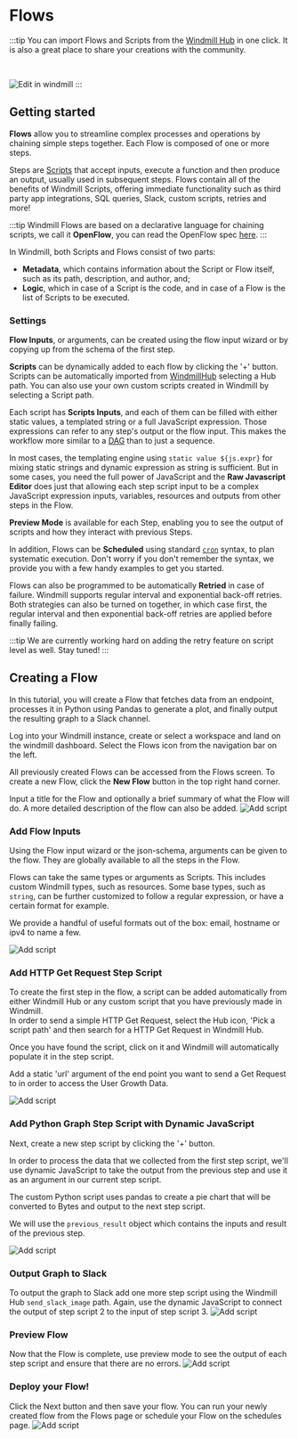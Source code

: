 # Flows

:::tip
You can import Flows and Scripts from the [Windmill Hub][hub] in one click.
It is also a great place to share your creations with the community.

<br/>

![Edit in windmill](../assets/getting_started/edit_in_windmill.png)
:::

## Getting started

**Flows** allow you to streamline complex processes and operations by chaining
simple steps together. Each Flow is composed of one or more steps.

Steps are [Scripts][scripts] that accept inputs, execute a function and then
produce an output, usually used in subsequent steps. Flows contain all of the
benefits of Windmill Scripts, offering immediate functionality such as third
party app integrations, SQL queries, Slack, custom scripts, retries and more!

:::tip
Windmill Flows are based on a declarative language for chaining scripts, we
call it **OpenFlow**, you can read the OpenFlow spec [here](/docs/openflow).
:::

In Windmill, both Scripts and Flows consist of two parts:

- **Metadata**, which contains information about the Script or Flow itself, 
  such as its path, description, and author, and;
- **Logic**, which in case of a Script is the code, and in case of a Flow 
  is the list of Scripts to be executed.

### Settings

**Flow Inputs**, or arguments, can be created using the flow input wizard
or by copying up from the schema of the first step.

**Scripts** can be dynamically added to each flow by clicking the '+' button.
Scripts can be automatically imported from [
WindmillHub](https://hub.windmill.dev/) selecting a Hub path. You can also 
use your own custom scripts created in Windmill by selecting a Script path.

Each script has **Scripts Inputs**, and each of them can be filled
with either static values, a templated string or a full JavaScript
expression. Those expressions can refer to any step's output or the flow
input. This makes the workflow more similar to a [DAG][dag] than to just a 
sequence.

In most cases, the templating engine using
`static value ${js.expr}` for mixing static strings and dynamic expression as
string is sufficient. But in some cases, you need the full power of JavaScript
and the **Raw Javascript Editor** does just that allowing each step script 
input to be a complex JavaScript expression inputs, variables, resources and 
outputs from other steps in the Flow.

**Preview Mode** is available for each Step, enabling you to see the
output of scripts and how they interact with previous Steps.

In addition, Flows can be **Scheduled** using standard [`cron`][wiki-cron]
syntax, to plan systematic execution. Don't worry if you don't remember the
syntax, we provide you with a few handy examples to get you started.

Flows can also be programmed to be automatically **Retried** in case of
failure. Windmill supports regular interval and exponential back-off retries.
Both strategies can also be turned on together, in which case first, the
regular interval and then exponential back-off retries are applied before
finally failing.

:::tip
We are currently working hard on adding the retry feature on script level as
well. Stay tuned!
:::

## Creating a Flow

In this tutorial, you will create a Flow that fetches data from an endpoint,
processes it in Python using Pandas to generate a plot, and finally output
the resulting graph to a Slack channel.

Log into your Windmill instance, create or select a workspace and land on the
windmill dashboard. Select the Flows icon from the navigation bar on the left.

All previously created Flows can be accessed from the Flows screen. To create
a new Flow, click the **New Flow** button in the top right hand corner.

Input a title for the Flow and optionally a brief summary of what the Flow will
do. A more detailed description of the flow can also be added.
![Add script](../assets/getting_started/flows/flow-metadata.png)

### Add Flow Inputs

Using the Flow input wizard or the json-schema, arguments can be given to the
flow. They are globally available to all the steps in the Flow.

Flows can take the same types or arguments as Scripts. This includes
custom Windmill types, such as resources. Some base types, such as `string`,
can be further customized to follow a regular expression, or have a certain
format for example.

We provide a handful of useful formats out of the box: email, hostname
or ipv4 to name a few.

![Add script](../assets/getting_started/flows/flow-input.png)

### Add HTTP Get Request Step Script

To create the first step in the flow, a script can be added automatically from
either Windmill Hub or any custom script that you have previously made in
Windmill.  
In order to send a simple HTTP Get Request, select the Hub icon,
'Pick a script path' and then search for a HTTP Get Request in Windmill Hub.

Once you have found the script, click on it and Windmill will
automatically populate it in the step script.

Add a static 'url' argument of the end point you want to send a Get Request
to in order to access the User Growth Data.

<!-- FIXME: Already outdated -->
<!-- ![Add script](../assets/getting_started/flows/search-hub-script.png) -->

![Add script](../assets/getting_started/flows/flow-step1.png)

### Add Python Graph Step Script with Dynamic JavaScript

Next, create a new step script by clicking the '+' button.

In order to process the data that we collected from the first step script,
we'll use dynamic JavaScript to take the output from the previous step and
use it as an argument in our current step script.

The custom Python script uses pandas to create a pie chart that will be
converted to Bytes and output to the next step script.

We will use the `previous_result` object which contains the inputs and
result of the previous step.

![Add script](../assets/getting_started/flows/flow-step2.png)

### Output Graph to Slack

To output the graph to Slack add one more step script using the Windmill Hub
`send_slack_image` path. Again, use the dynamic JavaScript to connect the 
output of step script 2 to the input of step script 3.
![Add script](../assets/getting_started/flows/flow-step3.png)

### Preview Flow

Now that the Flow is complete, use preview mode to see the output of each step
script and ensure that there are no errors.
![Add script](../assets/getting_started/flows/flow-preview.png)

### Deploy your Flow!

Click the Next button and then save your flow. You can run your newly created
flow from the Flows page or schedule your Flow on the schedules page.
![Add script](../assets/getting_started/flows/slack-output.png)

<!-- Resources -->

[scripts]: ../reference#scripts
[dag]: https://en.wikipedia.org/wiki/Directed_acyclic_graph
[wiki-cron]: https://en.wikipedia.org/wiki/Cron
[hub-flow1]: https://hub.windmill.dev/flows/13/whenever-an-hn-message-contains-a-mention%2C-publish-it-to-slack
[hub]: https://hub.windmill.dev/

